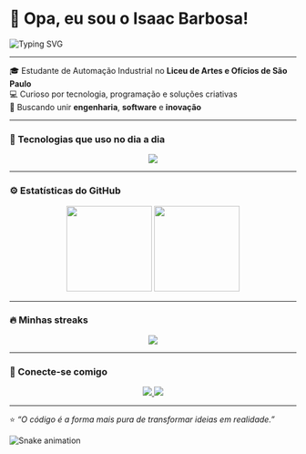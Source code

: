 # 🤖 Opa, eu sou o Isaac Barbosa!

<img src="https://readme-typing-svg.herokuapp.com?font=Fira+Code&size=25&pause=1000&color=F72585&center=true&vCenter=true&width=435&lines=Automação+Industrial+%7C+Liceu+de+SP;Apaixonado+por+Tecnologia+e+Código;Engenharia+%2B+Software+%2B+Inovação" alt="Typing SVG" />

---

🎓 Estudante de Automação Industrial no **Liceu de Artes e Ofícios de São Paulo**  
💻 Curioso por tecnologia, programação e soluções criativas  
🚀 Buscando unir **engenharia**, **software** e **inovação**

---

### 🧠 Tecnologias que uso no dia a dia

<div align="center">
  <img src="https://skillicons.dev/icons?i=c,html,python,arduino,git,vscode" />
</div>

---

### ⚙️ Estatísticas do GitHub

<div align="center">
  <img height="150em" src="https://github-readme-stats.vercel.app/api?username=IsaacBarbosa&show_icons=true&theme=radical&include_all_commits=true&count_private=true"/>
  <img height="150em" src="https://github-readme-stats.vercel.app/api/top-langs/?username=IsaacBarbosa&layout=compact&langs_count=7&theme=radical"/>
</div>

---

### 🔥 Minhas streaks
<div align="center">
  <img src="https://streak-stats.demolab.com?user=IsaacBarbosa&theme=radical&hide_border=false" />
</div>

---

### 🧩 Conecte-se comigo
<div align="center">
  <a href="https://www.linkedin.com/in/isaacbarbosacontat/">
    <img src="https://img.shields.io/badge/-Isaac%20Barbosa-blue?style=for-the-badge&logo=Linkedin&logoColor=white" />
  </a>
  <a href="mailto:isaacbarbosacontat@gmail.com">
    <img src="https://img.shields.io/badge/-Gmail-red?style=for-the-badge&logo=gmail&logoColor=white" />
  </a>
</div>

---

⭐ *“O código é a forma mais pura de transformar ideias em realidade.”*

<img src="https://raw.githubusercontent.com/IsaacBarbosa/IsaacBarbosa/output/github-contribution-grid-snake-dark.svg" alt="Snake animation" />

